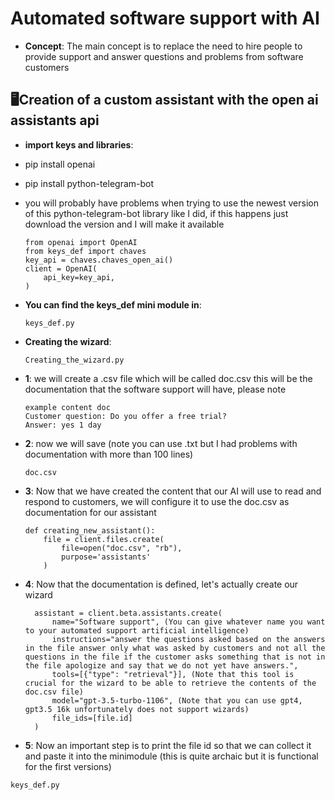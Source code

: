 # Automated software support with AI
* **Concept**:
The main concept is to replace the need to hire people to provide support and answer questions and problems from software customers

## 🖥️Creation of a custom assistant with the open ai assistants api
* **import keys and libraries**:
* pip install openai
* pip install python-telegram-bot
* you will probably have problems when trying to use the newest version of this python-telegram-bot library like I did, if this happens just download the version and I will make it available
  ```
  from openai import OpenAI
  from keys_def import chaves
  key_api = chaves.chaves_open_ai()
  client = OpenAI(
      api_key=key_api,
  )
  ```
* **You can find the keys_def mini module in**:
  ```
  keys_def.py
  ```
  
* **Creating the wizard**:
  ```
  Creating_the_wizard.py
  ```
* **1**:  we will create a .csv file which will be called doc.csv this will be the documentation that the software support will have, please note
  ```
  example content doc
  Customer question: Do you offer a free trial?
  Answer: yes 1 day
  ```
* **2**: now we will save (note you can use .txt but I had problems with documentation with more than 100 lines)
  ```
  doc.csv
  ```
* **3**: Now that we have created the content that our AI will use to read and respond to customers, we will configure it to use the doc.csv as documentation for our assistant

  ```
  def creating_new_assistant():
      file = client.files.create(
          file=open("doc.csv", "rb"),
          purpose='assistants'
      )
  ```
* **4**: Now that the documentation is defined, let's actually create our wizard
    ```
      assistant = client.beta.assistants.create(
          name="Software support", (You can give whatever name you want to your automated support artificial intelligence)
          instructions="answer the questions asked based on the answers in the file answer only what was asked by customers and not all the questions in the file if the customer asks something that is not in the file apologize and say that we do not yet have answers.",
          tools=[{"type": "retrieval"}], (Note that this tool is crucial for the wizard to be able to retrieve the contents of the doc.csv file)
          model="gpt-3.5-turbo-1106", (Note that you can use gpt4, gpt3.5 16k unfortunately does not support wizards)
          file_ids=[file.id]
      )
  ```

* **5**: Now an important step is to print the file id so that we can collect it and paste it into the minimodule
(this is quite archaic but it is functional for the first versions)

```
keys_def.py
```
